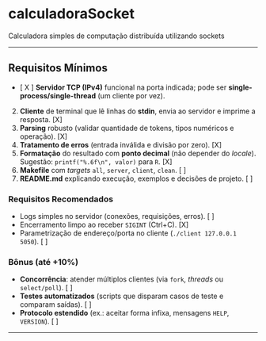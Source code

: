 # calculadoraSocket
Calculadora simples de computação distribuída utilizando sockets

---

## Requisitos Mínimos
- [ X ] **Servidor TCP (IPv4)** funcional na porta indicada; pode ser **single-process/single-thread** (um cliente por vez). 
2. **Cliente** de terminal que lê linhas do **stdin**, envia ao servidor e imprime a resposta. [X]
3. **Parsing** robusto (validar quantidade de tokens, tipos numéricos e operação). [X]
4. **Tratamento de erros** (entrada inválida e divisão por zero). [X]
5. **Formatação** do resultado com **ponto decimal** (não depender do *locale*). Sugestão: `printf("%.6f\n", valor)` para `R`. [X]
6. **Makefile** com *targets* `all`, `server`, `client`, `clean`. [ ]
7. **README.md** explicando execução, exemplos e decisões de projeto. [ ]

### Requisitos Recomendados
- Logs simples no servidor (conexões, requisições, erros). [ ]
- Encerramento limpo ao receber `SIGINT` (Ctrl+C). [X]
- Parametrização de endereço/porta no cliente (`./client 127.0.0.1 5050`). [ ]

### Bônus (até +10%)
- **Concorrência**: atender múltiplos clientes (via `fork`, *threads* ou `select/poll`). [ ]
- **Testes automatizados** (scripts que disparam casos de teste e comparam saídas). [ ]
- **Protocolo estendido** (ex.: aceitar forma infixa, mensagens `HELP`, `VERSION`). [ ]

---
